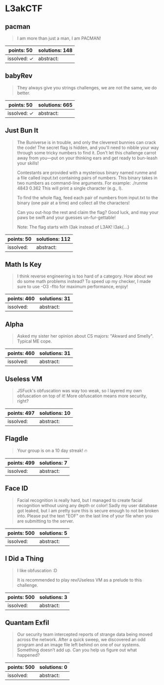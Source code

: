 ﻿# L3akCTF

## pacman

> I am more than just a man, I am PACMAN!

| points: 50 | solutions: 148 |
|-------|-------|
| issolved: ✓ | abstract:  |


## babyRev

> They always give you strings challenges, we are not the same, we do better.

| points: 50 | solutions: 665 |
|-------|-------|
| issolved: ✓ | abstract:  |

## Just Bun It

> The Buniverse is in trouble, and only the cleverest bunnies can crack the code! The secret flag is hidden, and you'll need to nibble your way through some tricky numbers to find it. Don't let this challenge carrot away from you—put on your thinking ears and get ready to bun-leash your skills!
> 
> Contestants are provided with a mysterious binary named runme and a file called input.txt containing pairs of numbers. This binary takes in two numbers as command-line arguments. For example: ./runme 4843 0.362 This will print a single character (e.g., l).
> 
> To find the whole flag, feed each pair of numbers from input.txt to the binary (one pair at a time) and collect all the characters!
> 
> Can you out-hop the rest and claim the flag? Good luck, and may your paws be swift and your guesses un-fur-gettable!
> 
> Note: The flag starts with l3ak instead of L3AK! l3ak{...}

| points: 50 | solutions: 112 |
|-------|-------|
| issolved:  | abstract:  |

## Math Is Key

> I think reverse engineering is too hard of a category. How about we do some math problems instead? To speed up my checker, I made sure to use -O3 -flto for maximum performance, enjoy!

| points: 460 | solutions: 31 |
|-------|-------|
| issolved:  | abstract:  |

## Alpha

> Asked my sister her opinion about CS majors: "Akward and Smelly". Typical ME cope.

| points: 460 | solutions: 31 |
|-------|-------|
| issolved:  | abstract:  |

## Useless VM

> JSFuck's obfuscation was way too weak, so I layered my own obfuscation on top of it! More obfuscation means more security, right?

| points: 497 | solutions: 10 |
|-------|-------|
| issolved:  | abstract:  |

## Flagdle

> Your group is on a 10 day streak! 🔥

| points: 499 | solutions: 7 |
|-------|-------|
| issolved:  | abstract:  |

## Face ID

> Facial recognition is really hard, but I managed to create facial recognition without using any depth or color! Sadly my user database got leaked, but I am pretty sure this is secure enough to not be broken into. Please put the text "EOF" on the last line of your file when you are submitting to the server.

| points: 500 | solutions: 5 |
|-------|-------|
| issolved:  | abstract:  |

## I Did a Thing

> I like obfuscation :D
> 
> It is recommended to play rev/Useless VM as a prelude to this challenge.

| points: 500 | solutions: 3 |
|-------|-------|
| issolved:  | abstract:  |

## Quantam Exfil

> Our security team intercepted reports of strange data being moved across the network. After a quick sweep, we discovered an odd program and an image file left behind on one of our systems. Something doesn’t add up. Can you help us figure out what happened?

| points: 500 | solutions: 0 |
|-------|-------|
| issolved:  | abstract:  |
